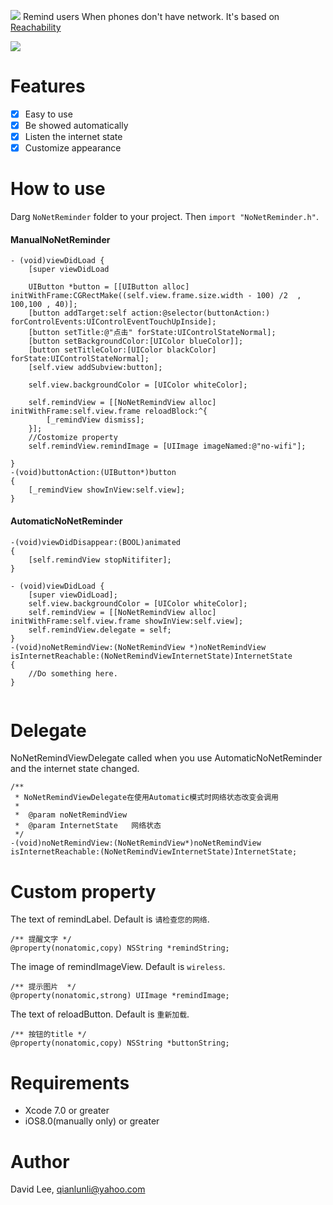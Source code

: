 ![](https://github.com/Liqiankun/NoNetReminder/raw/master/NoNetReminderDemo/noNetReminder.png)
Remind users When phones don't have network. It's based on [Reachability](https://github.com/tonymillion/Reachability/edit/master/README.md)

![](https://github.com/Liqiankun/NoNetReminder/raw/master/NoNetReminderDemo/notNetReminderVideo.gif)

Features
=============
- [x] Easy to use
- [x] Be showed automatically
- [x] Listen the internet state
- [x] Customize appearance

How to use
====================
Darg `NoNetReminder` folder to your project. Then `import "NoNetReminder.h"`.<br> 

#### ManualNoNetReminder

```oc
- (void)viewDidLoad {
    [super viewDidLoad
    
    UIButton *button = [[UIButton alloc] initWithFrame:CGRectMake((self.view.frame.size.width - 100) /2  , 100,100 , 40)];
    [button addTarget:self action:@selector(buttonAction:) forControlEvents:UIControlEventTouchUpInside];
    [button setTitle:@"点击" forState:UIControlStateNormal];
    [button setBackgroundColor:[UIColor blueColor]];
    [button setTitleColor:[UIColor blackColor] forState:UIControlStateNormal];
    [self.view addSubview:button];
 
    self.view.backgroundColor = [UIColor whiteColor];

    self.remindView = [[NoNetRemindView alloc] initWithFrame:self.view.frame reloadBlock:^{
        [_remindView dismiss];
    }];
    //Costomize property
    self.remindView.remindImage = [UIImage imageNamed:@"no-wifi"];

}
-(void)buttonAction:(UIButton*)button
{
    [_remindView showInView:self.view];
}
```

#### AutomaticNoNetReminder

```oc
-(void)viewDidDisappear:(BOOL)animated
{
    [self.remindView stopNitifiter];
}

- (void)viewDidLoad {
    [super viewDidLoad];
    self.view.backgroundColor = [UIColor whiteColor];
    self.remindView = [[NoNetRemindView alloc] initWithFrame:self.view.frame showInView:self.view];
    self.remindView.delegate = self;
}
-(void)noNetRemindView:(NoNetRemindView *)noNetRemindView isInternetReachable:(NoNetRemindViewInternetState)InternetState
{
    //Do something here.
} 


```
Delegate
==============================
NoNetRemindViewDelegate called when you use AutomaticNoNetReminder and the internet state changed. 
```oc
/**
 * NoNetRemindViewDelegate在使用Automatic模式时网络状态改变会调用
 *
 *  @param noNetRemindView
 *  @param InternetState   网络状态
 */
-(void)noNetRemindView:(NoNetRemindView*)noNetRemindView isInternetReachable:(NoNetRemindViewInternetState)InternetState;
```
Custom property
======================
The text of remindLabel. Default is `请检查您的网络`.
```oc
/** 提醒文字 */
@property(nonatomic,copy) NSString *remindString;
```

The image of remindImageView. Default is `wireless`.
```oc
/** 提示图片  */
@property(nonatomic,strong) UIImage *remindImage;
```

The text of reloadButton. Default is `重新加载`.
```oc
/** 按钮的title */
@property(nonatomic,copy) NSString *buttonString;
```
Requirements
==================

- Xcode 7.0 or greater
- iOS8.0(manually only) or greater

Author
===============

David Lee, qianlunli@yahoo.com
